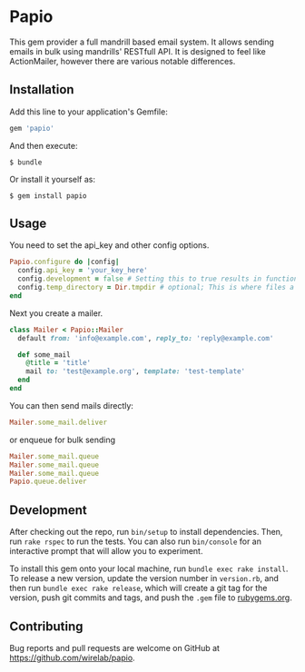 # Papio

This gem provider a full mandrill based email system. It allows sending emails in bulk using mandrills' RESTfull API.
It is designed to feel like ActionMailer, however there are various notable differences.

## Installation

Add this line to your application's Gemfile:

```ruby
gem 'papio'
```

And then execute:

    $ bundle

Or install it yourself as:

    $ gem install papio

## Usage

You need to set the api_key and other config options.
```ruby
Papio.configure do |config|
  config.api_key = 'your_key_here'
  config.development = false # Setting this to true results in functionality much like letter_opener.
  config.temp_directory = Dir.tmpdir # optional; This is where files a rendered for development mode.
end
```

Next you create a mailer.
```ruby
class Mailer < Papio::Mailer
  default from: 'info@example.com', reply_to: 'reply@example.com'

  def some_mail
    @title = 'title'
    mail to: 'test@example.org', template: 'test-template'
  end
end
```

You can then send mails directly:
```ruby
Mailer.some_mail.deliver
```

or enqueue for bulk sending
```ruby
Mailer.some_mail.queue
Mailer.some_mail.queue
Mailer.some_mail.queue
Papio.queue.deliver
```

## Development

After checking out the repo, run `bin/setup` to install dependencies. Then, run `rake rspec` to run the tests. You can also run `bin/console` for an interactive prompt that will allow you to experiment.

To install this gem onto your local machine, run `bundle exec rake install`. To release a new version, update the version number in `version.rb`, and then run `bundle exec rake release`, which will create a git tag for the version, push git commits and tags, and push the `.gem` file to [rubygems.org](https://rubygems.org).

## Contributing

Bug reports and pull requests are welcome on GitHub at https://github.com/wirelab/papio.
